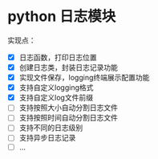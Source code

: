 # python 日志模块

实现点：

- [x] 日志函数，打印日志位置
- [x] 创建日志类，封装日志记录功能
- [x] 实现文件保存，logging终端展示配置功能
- [x] 支持自定义logging格式
- [x] 支持自定义log文件前缀
- [ ] 支持按照大小自动分割日志文件
- [ ] 支持按照时间自动分割日志文件
- [ ] 支持不同的日志级别
- [ ] 支持异步日志记录
- [ ] ...
